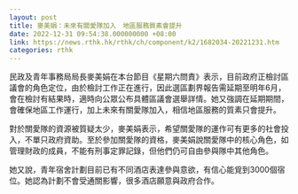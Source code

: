```yaml
---
layout: post
title: 麥美娟：未來有關愛隊加入　地區服務質素會提升
date: 2022-12-31 09:54:38.000000000 +08:00
link: https://news.rthk.hk/rthk/ch/component/k2/1682034-20221231.htm
categories: rthk
---
```


民政及青年事務局局長麥美娟在本台節目《星期六問責》表示，目前政府正檢討區議會的角色定位，由於檢討工作正在進行，因此選區劃界報告需延期至明年6月，會在檢討有結果時，適時向公眾公布具體區議會選舉詳情。她又強調在延期期間，會確保地區工作運行，加上未來有關愛隊加入，相信地區服務的質素只會提升。

對於關愛隊的資源被質疑太少，麥美娟表示，希望關愛隊的運作可有更多的社會投入，不單只政府資助。至於參加關愛隊的資格，麥美娟說關愛隊中的核心角色，如管理財政的成員，不能有刑事定罪記錄，但他們仍可自由參與隊中其他角色。

她又說，青年宿舍計劃目前已有不同酒店表達參與意欲，有信心能覓到3000個宿位。她認為計劃不會受通關影響，很多酒店願意與政府合作。
